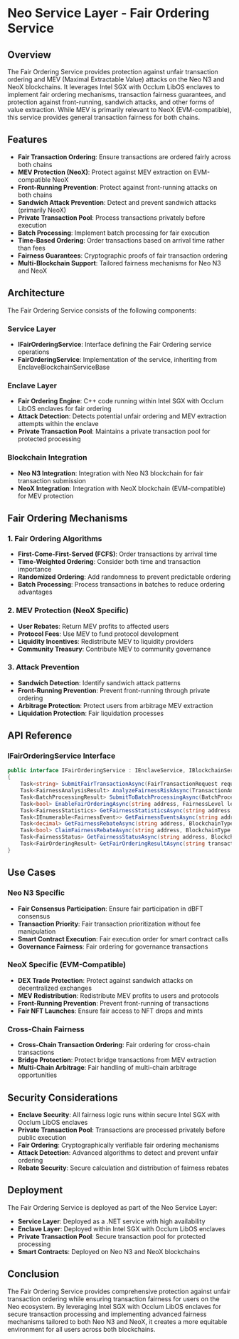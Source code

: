 # Neo Service Layer - Fair Ordering Service

## Overview

The Fair Ordering Service provides protection against unfair transaction ordering and MEV (Maximal Extractable Value) attacks on the Neo N3 and NeoX blockchains. It leverages Intel SGX with Occlum LibOS enclaves to implement fair ordering mechanisms, transaction fairness guarantees, and protection against front-running, sandwich attacks, and other forms of value extraction. While MEV is primarily relevant to NeoX (EVM-compatible), this service provides general transaction fairness for both chains.

## Features

- **Fair Transaction Ordering**: Ensure transactions are ordered fairly across both chains
- **MEV Protection (NeoX)**: Protect against MEV extraction on EVM-compatible NeoX
- **Front-Running Prevention**: Protect against front-running attacks on both chains
- **Sandwich Attack Prevention**: Detect and prevent sandwich attacks (primarily NeoX)
- **Private Transaction Pool**: Process transactions privately before execution
- **Batch Processing**: Implement batch processing for fair execution
- **Time-Based Ordering**: Order transactions based on arrival time rather than fees
- **Fairness Guarantees**: Cryptographic proofs of fair transaction ordering
- **Multi-Blockchain Support**: Tailored fairness mechanisms for Neo N3 and NeoX

## Architecture

The Fair Ordering Service consists of the following components:

### Service Layer

- **IFairOrderingService**: Interface defining the Fair Ordering service operations
- **FairOrderingService**: Implementation of the service, inheriting from EnclaveBlockchainServiceBase

### Enclave Layer

- **Fair Ordering Engine**: C++ code running within Intel SGX with Occlum LibOS enclaves for fair ordering
- **Attack Detection**: Detects potential unfair ordering and MEV extraction attempts within the enclave
- **Private Transaction Pool**: Maintains a private transaction pool for protected processing

### Blockchain Integration

- **Neo N3 Integration**: Integration with Neo N3 blockchain for fair transaction submission
- **NeoX Integration**: Integration with NeoX blockchain (EVM-compatible) for MEV protection

## Fair Ordering Mechanisms

### 1. Fair Ordering Algorithms
- **First-Come-First-Served (FCFS)**: Order transactions by arrival time
- **Time-Weighted Ordering**: Consider both time and transaction importance
- **Randomized Ordering**: Add randomness to prevent predictable ordering
- **Batch Processing**: Process transactions in batches to reduce ordering advantages

### 2. MEV Protection (NeoX Specific)
- **User Rebates**: Return MEV profits to affected users
- **Protocol Fees**: Use MEV to fund protocol development
- **Liquidity Incentives**: Redistribute MEV to liquidity providers
- **Community Treasury**: Contribute MEV to community governance

### 3. Attack Prevention
- **Sandwich Detection**: Identify sandwich attack patterns
- **Front-Running Prevention**: Prevent front-running through private ordering
- **Arbitrage Protection**: Protect users from arbitrage MEV extraction
- **Liquidation Protection**: Fair liquidation processes

## API Reference

### IFairOrderingService Interface

```csharp
public interface IFairOrderingService : IEnclaveService, IBlockchainService
{
    Task<string> SubmitFairTransactionAsync(FairTransactionRequest request, BlockchainType blockchainType);
    Task<FairnessAnalysisResult> AnalyzeFairnessRiskAsync(TransactionAnalysisRequest request, BlockchainType blockchainType);
    Task<BatchProcessingResult> SubmitToBatchProcessingAsync(BatchProcessingRequest request, BlockchainType blockchainType);
    Task<bool> EnableFairOrderingAsync(string address, FairnessLevel level, BlockchainType blockchainType);
    Task<FairnessStatistics> GetFairnessStatisticsAsync(string address, DateTime from, DateTime to, BlockchainType blockchainType);
    Task<IEnumerable<FairnessEvent>> GetFairnessEventsAsync(string address, BlockchainType blockchainType);
    Task<decimal> GetFairnessRebateAsync(string address, BlockchainType blockchainType);
    Task<bool> ClaimFairnessRebateAsync(string address, BlockchainType blockchainType);
    Task<FairnessStatus> GetFairnessStatusAsync(string address, BlockchainType blockchainType);
    Task<FairOrderingResult> GetFairOrderingResultAsync(string transactionHash, BlockchainType blockchainType);
}
```

## Use Cases

### Neo N3 Specific
- **Fair Consensus Participation**: Ensure fair participation in dBFT consensus
- **Transaction Priority**: Fair transaction prioritization without fee manipulation
- **Smart Contract Execution**: Fair execution order for smart contract calls
- **Governance Fairness**: Fair ordering for governance transactions

### NeoX Specific (EVM-Compatible)
- **DEX Trade Protection**: Protect against sandwich attacks on decentralized exchanges
- **MEV Redistribution**: Redistribute MEV profits to users and protocols
- **Front-Running Prevention**: Prevent front-running of transactions
- **Fair NFT Launches**: Ensure fair access to NFT drops and mints

### Cross-Chain Fairness
- **Cross-Chain Transaction Ordering**: Fair ordering for cross-chain transactions
- **Bridge Protection**: Protect bridge transactions from MEV extraction
- **Multi-Chain Arbitrage**: Fair handling of multi-chain arbitrage opportunities

## Security Considerations

- **Enclave Security**: All fairness logic runs within secure Intel SGX with Occlum LibOS enclaves
- **Private Transaction Pool**: Transactions are processed privately before public execution
- **Fair Ordering**: Cryptographically verifiable fair ordering mechanisms
- **Attack Detection**: Advanced algorithms to detect and prevent unfair ordering
- **Rebate Security**: Secure calculation and distribution of fairness rebates

## Deployment

The Fair Ordering Service is deployed as part of the Neo Service Layer:

- **Service Layer**: Deployed as a .NET service with high availability
- **Enclave Layer**: Deployed within Intel SGX with Occlum LibOS enclaves
- **Private Transaction Pool**: Secure transaction pool for protected processing
- **Smart Contracts**: Deployed on Neo N3 and NeoX blockchains

## Conclusion

The Fair Ordering Service provides comprehensive protection against unfair transaction ordering while ensuring transaction fairness for users on the Neo ecosystem. By leveraging Intel SGX with Occlum LibOS enclaves for secure transaction processing and implementing advanced fairness mechanisms tailored to both Neo N3 and NeoX, it creates a more equitable environment for all users across both blockchains.
